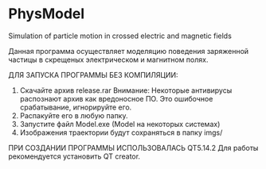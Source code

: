 # PhysModel
Simulation of particle motion in crossed electric and magnetic fields

Данная программа осуществляет моделяцию поведения заряженной частицы в скрещеных электрическом и магнитном полях.


ДЛЯ ЗАПУСКА ПРОГРАММЫ БЕЗ КОМПИЛЯЦИИ:
1. Скачайте архив release.rar
Внимание: Некоторые антивирусы распознают архив как вредоносное ПО. Это ошибочное срабатывание, игнорируйте его.
3. Распакуйте его в любую папку.
4. Запустите файл Model.exe (Model на некоторых системах)
5. Изображения траектории будут сохраняться в папку imgs/


ПРИ СОЗДАНИИ ПРОГРАММЫ ИСПОЛЬЗОВАЛАСЬ QT5.14.2
Для работы рекомендуется установить QT creator.

